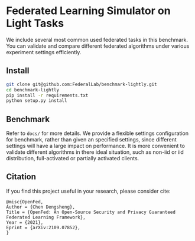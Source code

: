 # Federated Learning Simulator on Light Tasks

We include several most common used federated tasks in this benchmark. You can validate and compare different federated algorithms under various experiment settings efficiently.

## Install

```bash
git clone git@github.com:FederalLab/benchmark-lightly.git
cd benchmark-lightly
pip install -r requirements.txt
python setup.py install
```

## Benchmark



Refer to `docs/` for more details.
We provide a flexible settings configuration for benchmark, rather than given an specified settings, since different settings will have a large impact on performance. It is more convenient to validate different algorithms in there ideal situation, such as non-iid or iid distribution, full-activated or partially activated clients.

## Citation

If you find this project useful in your research, please consider cite:

```
@misc{OpenFed,
Author = {Chen Dengsheng},
Title = {OpenFed: An Open-Source Security and Privacy Guaranteed Federated Learning Framework},
Year = {2021},
Eprint = {arXiv:2109.07852},
}
```
